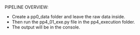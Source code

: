 PIPELINE OVERVIEW:

- Create a pp0_data folder and leave the raw data inside.
- Then run the pp4_01_exe.py file in the pp4_execution folder.
- The output will be in the console.
